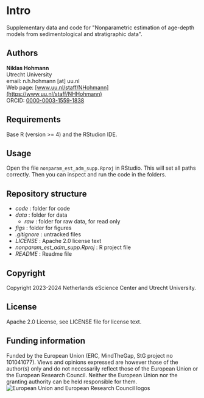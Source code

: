 # Intro

Supplementary data and code for "Nonparametric estimation of age-depth models from sedimentological and stratigraphic data".

## Authors

__Niklas Hohmann__  
Utrecht University  
email: n.h.hohmann [at] uu.nl  
Web page: [www.uu.nl/staff/NHohmann](https://www.uu.nl/staff/NHHohmann)  
ORCID: [0000-0003-1559-1838](https://orcid.org/0000-0003-1559-1838)

## Requirements

Base R (version >= 4) and the RStudion IDE.

## Usage

Open the file `nonparam_est_adm_supp.Rproj` in RStudio. This will set all paths correctly. Then you can inspect and run the code in the folders.

## Repository structure

* _code_ : folder for code
* _data_ : folder for data
  * _raw_ : folder for raw data, for read only
* _figs_ : folder for figures
* _.gitignore_ : untracked files
* _LICENSE_ : Apache 2.0 license text
* _nonparam_est_adm_supp.Rproj_ : R project file
* _README_ : Readme file

## Copyright

Copyright 2023-2024 Netherlands eScience Center and Utrecht University.

## License

Apache 2.0 License, see LICENSE file for license text.

## Funding information

Funded by the European Union (ERC, MindTheGap, StG project no 101041077). Views and opinions expressed are however those of the author(s) only and do not necessarily reflect those of the European Union or the European Research Council. Neither the European Union nor the granting authority can be held responsible for them.
![European Union and European Research Council logos](https://erc.europa.eu/sites/default/files/2023-06/LOGO_ERC-FLAG_FP.png)
